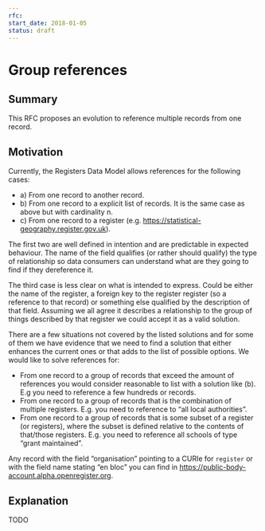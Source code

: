 ```yaml
---
rfc:
start_date: 2018-01-05
status: draft
---
```


# Group references

## Summary

This RFC proposes an evolution to reference multiple records from one record.

## Motivation

Currently, the Registers Data Model allows references for the following cases:

* a) From one record to another record.
* b) From one record to a explicit list of records. It is the same case as above
  but with cardinality n.
* c) From one record to a register (e.g.
  https://statistical-geography.register.gov.uk).

The first two are well defined in intention and are predictable in expected
behaviour. The name of the field qualifies (or rather should qualify) the type
of relationship so data consumers can understand what are they going to find
if they dereference it.

The third case is less clear on what is intended to express. Could be either
the name of the register, a foreign key to the register register (so a
reference to that record) or something else qualified by the description of
that field. Assuming we all agree it describes a relationship to the group of
things described by that register we could accept it as a valid solution.

There are a few situations not covered by the listed solutions and for some of
them we have evidence that we need to find a solution that either enhances the
current ones or that adds to the list of possible options. We would like to
solve references for:

* From one record to a group of records that exceed the amount of references
  you would consider reasonable to list with a solution like (b). E.g you need
  to reference a few hundreds or records.
* From one record to a group of records that is the combination of multiple
  registers. E.g. you need to reference to “all local authorities”.
* From one record to a group of records that is some subset of a register (or
  registers), where the subset is defined relative to the contents of
  that/those registers. E.g. you need to reference all schools of type “grant
  maintained”.

Any record with the field “organisation” pointing to a CURIe for `register` or
with the field name stating “en bloc” you can find in
https://public-body-account.alpha.openregister.org.


## Explanation

TODO
